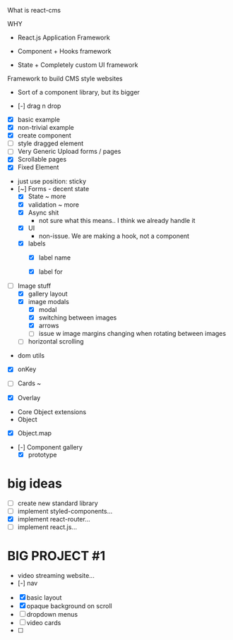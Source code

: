 What is react-cms

WHY
- React.js Application Framework 

- Component + Hooks framework
- State + Completely custom UI framework

Framework to build CMS style websites

- Sort of a component library, but its bigger

- [-] drag n drop
 - [x] basic example
 - [x] non-trivial example
 - [x] create component
 - [ ] style dragged element
- [ ] Very Generic Upload forms / pages
- [x] Scrollable pages
- [x] Fixed Element
 - just use position: sticky
- [~] Forms - decent state
  - [x] State ~ more
   - [x] validation ~ more
  - [x] Async shit
    - not sure what this means.. I think we already handle it
  - [x] UI
    - non-issue. We are making a hook, not a component
  - [x] labels
    - [x] label name
    - [x] label for


- [ ] Image stuff
  - [x] gallery layout
  - [x] image modals
    - [x] modal
    - [x] switching between images
    - [x] arrows
    - [ ] issue w image margins changing when rotating between images
  - [ ] horizontal scrolling

- dom utils
 - [x] onKey

- [ ] Cards ~

- [x] Overlay

- Core Object extensions
 - Object
  - [x] Object.map

- [-] Component gallery
  - [x] prototype

# big ideas

- [ ] create new standard library
- [ ] implement styled-components...
- [x] implement react-router...
- [ ] implement react.js...

# BIG PROJECT #1

- video streaming website...
 - [-] nav
  - [x] basic layout
  - [x] opaque background on scroll
  - [ ] dropdown menus
 - [ ] video cards
 - [ ] 